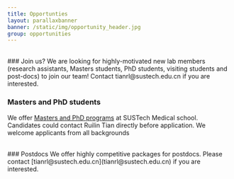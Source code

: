 ```yaml
---
title: Opportunties
layout: parallaxbanner
banner: /static/img/opportunity_header.jpg
group: opportunities
---
```



<div class="divider"> </div>
<br>
### Join us? 
We are looking for highly-motivated new lab members (research assistants, Masters students, PhD students, visiting students and post-docs) to join our team! Contact tianrl@sustech.edu.cn if you are interested.

### Masters and PhD students
We offer [Masters and PhD programs](https://med.sustech.edu.cn/educat.html?lang=zh-cn) at SUSTech Medical school. Candidates could contact Ruilin Tian directly before application. We welcome applicants from all backgrounds


<br>
### Postdocs
We offer highly competitive packages for postdocs. Please contact [tianrl@sustech.edu.cn](tianrl@sustech.edu.cn) if you are interested.
   

<div class="divider"></div>

